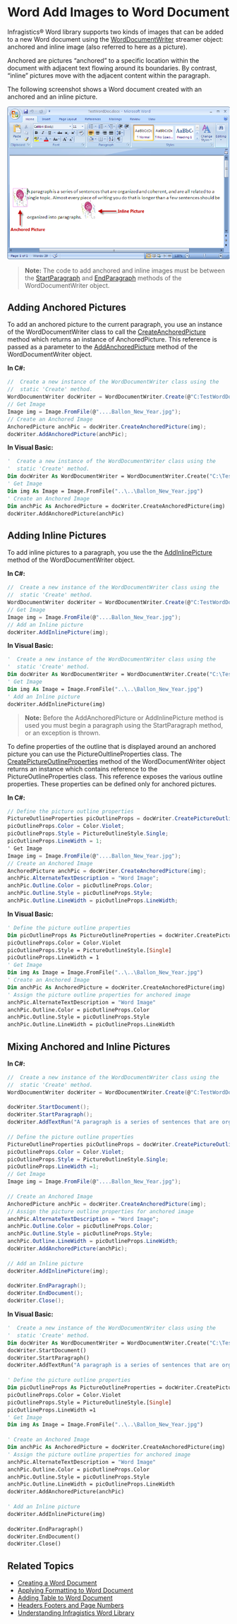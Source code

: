 ﻿<!--
|metadata|
{
    "fileName": "word-add-images-to-word-document",
    "controlName": "Infragistics Word Library",
    "tags": ["How Do I"]
}
|metadata|
-->

# Word Add Images to Word Document

Infragistics® Word library supports two kinds of images that can be added to a new Word document using the [WordDocumentWriter](Infragistics.Web.Mvc.Documents.IO~Infragistics.Documents.Word.WordDocumentWriter.html) streamer object: anchored and inline image (also referred to here as a picture).

Anchored are pictures “anchored” to a specific location within the document with adjacent text flowing around its boundaries. By contrast, “inline” pictures move with the adjacent content within the paragraph.

The following screenshot shows a Word document created with an anchored and an inline picture.

![](images/Word_Add_Images_to_Word_Document_01.png)

> **Note:** The code to add anchored and inline images must be between the [StartParagraph](Infragistics.Web.Mvc.Documents.IO~Infragistics.Documents.Word.WordDocumentWriter~StartParagraph.html) and [EndParagraph](Infragistics.Web.Mvc.Documents.IO~Infragistics.Documents.Word.WordDocumentWriter~EndParagraph.html) methods of the WordDocumentWriter object.

## Adding Anchored Pictures
To add an anchored picture to the current paragraph, you use an instance of the WordDocumentWriter class to call the [CreateAnchoredPicture](Infragistics.Web.Mvc.Documents.IO~Infragistics.Documents.Word.WordDocumentWriter~CreateAnchoredPicture.html) method which returns an instance of AnchoredPicture. This reference is passed as a parameter to the [AddAnchoredPicture](Infragistics.Web.Mvc.Documents.IO~Infragistics.Documents.Word.WordDocumentWriter~AddAnchoredPicture.html) method of the WordDocumentWriter object.

**In C#:**

```csharp
//  Create a new instance of the WordDocumentWriter class using the
//  static 'Create' method.
WordDocumentWriter docWriter = WordDocumentWriter.Create(@"C:TestWordDoc.docx");
// Get Image
Image img = Image.FromFile(@"....Ballon_New_Year.jpg");
// Create an Anchored Image
AnchoredPicture anchPic = docWriter.CreateAnchoredPicture(img);
docWriter.AddAnchoredPicture(anchPic);
```

**In Visual Basic:**

```vb
'  Create a new instance of the WordDocumentWriter class using the
'  static 'Create' method.
Dim docWriter As WordDocumentWriter = WordDocumentWriter.Create("C:\TestWordDoc.docx")
' Get Image
Dim img As Image = Image.FromFile("..\..\Ballon_New_Year.jpg")
' Create an Anchored Image
Dim anchPic As AnchoredPicture = docWriter.CreateAnchoredPicture(img)
docWriter.AddAnchoredPicture(anchPic)
```

## Adding Inline Pictures
To add inline pictures to a paragraph, you use the the [AddInlinePicture](Infragistics.Web.Mvc.Documents.IO~Infragistics.Documents.Word.WordDocumentWriter~AddInlinePicture.html) method of the WordDocumentWriter object.

**In C#:**

```csharp
//  Create a new instance of the WordDocumentWriter class using the
//  static 'Create' method.
WordDocumentWriter docWriter = WordDocumentWriter.Create(@"C:TestWordDoc.docx");
// Get Image
Image img = Image.FromFile(@"....Ballon_New_Year.jpg");
// Add an Inline picture
docWriter.AddInlinePicture(img);
```

**In Visual Basic:**

```vb
'  Create a new instance of the WordDocumentWriter class using the
'  static 'Create' method.
Dim docWriter As WordDocumentWriter = WordDocumentWriter.Create("C:\TestWordDoc.docx")
' Get Image
Dim img As Image = Image.FromFile("..\..\Ballon_New_Year.jpg")
' Add an Inline picture
docWriter.AddInlinePicture(img)
```

> **Note:** Before the AddAnchoredPicture or AddInlinePicture method is used you must begin a paragraph using the StartParagraph method, or an exception is thrown.

To define properties of the outline that is displayed around an anchored picture you can use the PictureOultlineProperties class. The [CreatePictureOutlineProperties](Infragistics.Web.Mvc.Documents.IO~Infragistics.Documents.Word.WordDocumentWriter~CreatePictureOutlineProperties.html) method of the WordDocumentWriter object returns an instance which contains reference to the PictureOutlineProperties class. This reference exposes the various outline properties. These properties can be defined only for anchored pictures.

**In C#:**

```csharp
// Define the picture outline properties
PictureOutlineProperties picOutlineProps = docWriter.CreatePictureOutlineProperties();
picOutlineProps.Color = Color.Violet;
picOutlineProps.Style = PictureOutlineStyle.Single;
picOutlineProps.LineWidth = 1;
' Get Image
Image img = Image.FromFile(@"....Ballon_New_Year.jpg");
// Create an Anchored Image
AnchoredPicture anchPic = docWriter.CreateAnchoredPicture(img);
anchPic.AlternateTextDescription = "Word Image";
anchPic.Outline.Color = picOutlineProps.Color;
anchPic.Outline.Style = picOutlineProps.Style;
anchPic.Outline.LineWidth = picOutlineProps.LineWidth;
```

**In Visual Basic:**

```vb
' Define the picture outline properties
Dim picOutlineProps As PictureOutlineProperties = docWriter.CreatePictureOutlineProperties()
picOutlineProps.Color = Color.Violet
picOutlineProps.Style = PictureOutlineStyle.[Single]
picOutlineProps.LineWidth = 1
' Get Image
Dim img As Image = Image.FromFile("..\..\Ballon_New_Year.jpg")
' Create an Anchored Image
Dim anchPic As AnchoredPicture = docWriter.CreateAnchoredPicture(img)
' Assign the picture outline properties for anchored image
anchPic.AlternateTextDescription = "Word Image"
anchPic.Outline.Color = picOutlineProps.Color
anchPic.Outline.Style = picOutlineProps.Style
anchPic.Outline.LineWidth = picOutlineProps.LineWidth
```

## Mixing Anchored and Inline Pictures
**In C#:**

```csharp
//  Create a new instance of the WordDocumentWriter class using the
//  static 'Create' method.
WordDocumentWriter docWriter = WordDocumentWriter.Create(@"C:TestWordDoc.docx");

docWriter.StartDocument();
docWriter.StartParagraph();
docWriter.AddTextRun("A paragraph is a series of sentences that are organized and coherent, and are all related to a single topic. Almost every piece of writing you do that is longer than a few sentences should be organized into paragraphs.");

// Define the picture outline properties
PictureOutlineProperties picOutlineProps = docWriter.CreatePictureOutlineProperties();
picOutlineProps.Color = Color.Violet;
picOutlineProps.Style = PictureOutlineStyle.Single;
picOutlineProps.LineWidth =1;
// Get Image
Image img = Image.FromFile(@"....Ballon_New_Year.jpg");

// Create an Anchored Image
AnchoredPicture anchPic = docWriter.CreateAnchoredPicture(img);
// Assign the picture outline properties for anchored image
anchPic.AlternateTextDescription = "Word Image";
anchPic.Outline.Color = picOutlineProps.Color;
anchPic.Outline.Style = picOutlineProps.Style;
anchPic.Outline.LineWidth = picOutlineProps.LineWidth;
docWriter.AddAnchoredPicture(anchPic);

// Add an Inline picture
docWriter.AddInlinePicture(img);

docWriter.EndParagraph();
docWriter.EndDocument();
docWriter.Close();
```

**In Visual Basic:**

```vb
'  Create a new instance of the WordDocumentWriter class using the
'  static 'Create' method.
Dim docWriter As WordDocumentWriter = WordDocumentWriter.Create("C:\TestWordDoc.docx")
docWriter.StartDocument()
docWriter.StartParagraph()
docWriter.AddTextRun("A paragraph is a series of sentences that are organized and coherent, and are all related to a single topic. Almost every piece of writing you do that is longer than a few sentences should be organized into paragraphs.")

' Define the picture outline properties
Dim picOutlineProps As PictureOutlineProperties = docWriter.CreatePictureOutlineProperties()
picOutlineProps.Color = Color.Violet
picOutlineProps.Style = PictureOutlineStyle.[Single]
picOutlineProps.LineWidth =1
' Get Image
Dim img As Image = Image.FromFile("..\..\Ballon_New_Year.jpg")

' Create an Anchored Image
Dim anchPic As AnchoredPicture = docWriter.CreateAnchoredPicture(img)
' Assign the picture outline properties for anchored image
anchPic.AlternateTextDescription = "Word Image"
anchPic.Outline.Color = picOutlineProps.Color
anchPic.Outline.Style = picOutlineProps.Style
anchPic.Outline.LineWidth = picOutlineProps.LineWidth
docWriter.AddAnchoredPicture(anchPic)

' Add an Inline picture
docWriter.AddInlinePicture(img)

docWriter.EndParagraph()
docWriter.EndDocument()
docWriter.Close()
```

## Related Topics
-   [Creating a Word Document](Word-Create-a-Word-Document.html)
-   [Applying Formatting to Word Document](Word-Apply-Formatting-to-Word-Document.html)
-   [Adding Table to Word Document](Word-Add-Table-to-Word-Document.html)
-   [Headers Footers and Page Numbers](Word-Headers-Footers-and-Page-Numbers.html)
-   [Understanding Infragistics Word Library](Word-Understanding-Infragistics-Word-Library.html)

 

 


